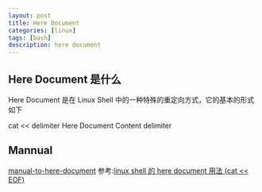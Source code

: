 ```yaml
---
layout: post
title: Here Document
categories: [linux]
tags: [bash]
description: here document
---
```



## Here Document 是什么

Here Document 是在 Linux Shell 中的一种特殊的重定向方式，它的基本的形式如下

cat << delimiter
  Here Document Content
delimiter

## Mannual
[manual-to-here-document](https://gist.githubusercontent.com/ZhengxianLan/957a7a4fccf84fbc2d86/raw/f19e045d7b1ed775b730242f87e26dadbca98f16/here-document-manual)
参考:[linux shell 的 here document 用法 (cat << EOF)](http://my.oschina.net/u/1032146/blog/146941)
